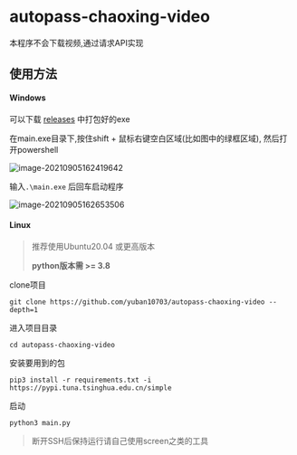 # autopass-chaoxing-video
本程序不会下载视频,通过请求API实现

## 使用方法

#### Windows

可以下载 [releases](https://github.com/yuban10703/autopass-chaoxing-video/releases) 中打包好的exe 

在main.exe目录下,按住shift + 鼠标右键空白区域(比如图中的绿框区域), 然后打开powershell

![image-20210905162419642](https://cdn.jsdelivr.net/gh/yuban10703/BlogImgdata/img/20210905162419.png)

输入```.\main.exe``` 后回车启动程序

![image-20210905162653506](https://cdn.jsdelivr.net/gh/yuban10703/BlogImgdata/img/20210905162653.png)

#### Linux

> 推荐使用Ubuntu20.04 或更高版本
>
> **python版本需 >= 3.8**

clone项目

 ```git clone https://github.com/yuban10703/autopass-chaoxing-video --depth=1```

进入项目目录

```cd autopass-chaoxing-video```

安装要用到的包

```pip3 install -r requirements.txt -i https://pypi.tuna.tsinghua.edu.cn/simple```

启动

```python3 main.py```



> 断开SSH后保持运行请自己使用screen之类的工具
